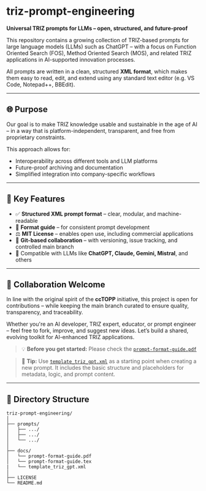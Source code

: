 # triz-prompt-engineering

**Universal TRIZ prompts for LLMs – open, structured, and future-proof**

This repository contains a growing collection of TRIZ-based prompts for large language models (LLMs) such as ChatGPT – with a focus on Function Oriented Search (FOS), Method Oriented Search (MOS), and related TRIZ applications in AI-supported innovation processes.

All prompts are written in a clean, structured **XML format**, which makes them easy to read, edit, and extend using any standard text editor (e.g. VS Code, Notepad++, BBEdit).

---

## 🌐 Purpose

Our goal is to make TRIZ knowledge usable and sustainable in the age of AI – in a way that is platform-independent, transparent, and free from proprietary constraints.

This approach allows for:
- Interoperability across different tools and LLM platforms
- Future-proof archiving and documentation
- Simplified integration into company-specific workflows

---

## 🔧 Key Features

- ✅ **Structured XML prompt format** – clear, modular, and machine-readable
- 📖 **Format guide** – for consistent prompt development
- ⚖️ **MIT License** – enables open use, including commercial applications
- 📁 **Git-based collaboration** – with versioning, issue tracking, and controlled main branch
- 🤖 Compatible with LLMs like **ChatGPT, Claude, Gemini, Mistral**, and others

---

## 🤝 Collaboration Welcome

In line with the original spirit of the **ccTOPP** initiative, this project is open for contributions – while keeping the main branch curated to ensure quality, transparency, and traceability.

Whether you're an AI developer, TRIZ expert, educator, or prompt engineer – feel free to fork, improve, and suggest new ideas. Let’s build a shared, evolving toolkit for AI-enhanced TRIZ applications.

> 💡 **Before you get started:** Please check the [`prompt-format-guide.pdf`](docs/prompt-format-guide.pdf)  

> 🧩 **Tip:** Use [`template_triz_gpt.xml`](prompts/template_triz_gpt.xml) as a starting point when creating a new prompt. It includes the basic structure and placeholders for metadata, logic, and prompt content.

---

## 📂 Directory Structure

```plaintext
triz-prompt-engineering/
│
├── prompts/
│   ├── .../
│   ├── .../
│   └── .../
│
├── docs/
│   └── prompt-format-guide.pdf
│   └── prompt-format-guide.tex
|   └── template_triz_gpt.xml
│
├── LICENSE
└── README.md
